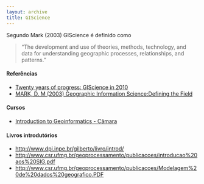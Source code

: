 ```yaml
---
layout: archive
title: GIScience
---
```

Segundo Mark (2003) GIScience é definido como 
> “The development and use of theories, methods, technology, and data for understanding geographic processes, relationships, and patterns.” 


#### Referências

* [Twenty years of progress: GIScience in 2010](https://www.researchgate.net/publication/45404137_Twenty_years_of_progress_GIScience_in_2010)
* [MARK, D. M  (2003) Geographic Information Science:Defining the Field](http://www.acsu.buffalo.edu/~dmark/MARK_GISCI_BOOK.PDF)

#### Cursos
* [Introduction to Geoinformatics - Câmara](http://geoinformatics.cc/doku.php?id=intro-geoinfo-classes2016)

#### Livros introdutórios 

* http://www.dpi.inpe.br/gilberto/livro/introd/
* http://www.csr.ufmg.br/geoprocessamento/publicacoes/introducao%20aos%20SIG.pdf
* http://www.csr.ufmg.br/geoprocessamento/publicacoes/Modelagem%20de%20dados%20geografico.PDF
